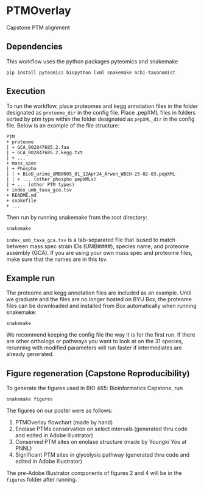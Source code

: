 # PTMOverlay
Capstone PTM alignment

## Dependencies
This workflow uses the python packages pyteomics and snakemake
```
pip install pyteomics biopython lxml snakemake ncbi-taxonomist
```

## Execution
To run the workflow, place proteomes and kegg annotation files in the folder designated as `proteome_dir` in the config file. Place .pepXML files in folders sorted by ptm type within the folder designated as `pepXML_dir` in the config file. Below is an example of the file structure:
```
PTM
+ proteome
| + GCA_002847685.2.faa
| + GCA_002847685.2.kegg.txt
| + ...
+ mass_spec
| + Phospho
| | + BioD_urine_UMB0005_01_12Apr24_Arwen_WBEH-23-02-03.pepXML
| | + ... (other phospho pepXMLs)
| + ... (other PTM types)
+ index_umb_taxa_gca.tsv
+ README.md
+ snakefile
+ ...
```
Then run by running snakemake from the root directory:
```
snakemake
```
`index_umb_taxa_gca.tsv` is a tab-separated file that isused to match between mass spec strain IDs (UMB####), species name, and proteome assembly (GCA). If you are using your own mass spec and proteome files, make sure that the names are in this tsv.

## Example run
The proteome and kegg annotation files are included as an example. Until we graduate and the files are no longer hosted on BYU Box, the proteome files can be downloaded and installed from Box automatically when running snakemake:
```
snakemake
```
We recommend keeping the config file the way it is for the first run. If there are other orthologs or pathways you want to look at on the 31 species, rerunning with modified parameters will run faster if intermediates are already generated.

## Figure regeneration (Capstone Reproducibility)
To generate the figures used in BIO 465: Bioinformatics Capstone, run
```
snakemake figures
```
The figures on our poster were as follows:
1. PTMOverlay flowchart (made by hand)
2. Enolase PTMs conservation on select intervals (generated thru code and edited in Adobe Illustrator)
3. Conserved PTM sites on enolase structure (made by Youngki You at PNNL)
4. Significant PTM sites in glycolysis pathway (generated thru code and edited in Adobe Illustrator)

The pre-Adobe Illustrator components of figures 2 and 4 will be in the `figures` folder after running.

